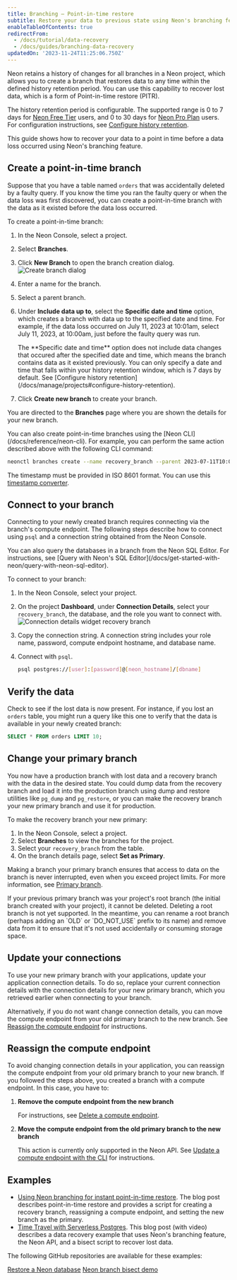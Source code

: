 ```yaml
---
title: Branching — Point-in-time restore
subtitle: Restore your data to previous state using Neon's branching feature
enableTableOfContents: true
redirectFrom:
  - /docs/tutorial/data-recovery
  - /docs/guides/branching-data-recovery
updatedOn: '2023-11-24T11:25:06.750Z'
---
```


Neon retains a history of changes for all branches in a Neon project, which allows you to create a branch that restores data to any time within the defined history retention period. You can use this capability to recover lost data, which is a form of Point-in-time restore (PITR).

The history retention period is configurable. The supported range is 0 to 7 days for [Neon Free Tier](/docs/introduction/free-tier) users, and 0 to 30 days for [Neon Pro Plan](/docs/introduction/pro-plan) users. For configuration instructions, see [Configure history retention](/docs/manage/projects#configure-history-retention).

This guide shows how to recover your data to a point in time before a data loss occurred using Neon's branching feature.

## Create a point-in-time branch

Suppose that you have a table named `orders` that was accidentally deleted by a faulty query. If you know the time you ran the faulty query or when the data loss was first discovered, you can create a point-in-time branch with the data as it existed before the data loss occurred.

To create a point-in-time branch:

1. In the Neon Console, select a project.
2. Select **Branches**.
3. Click **New Branch** to open the branch creation dialog.
![Create branch dialog](/docs/manage/create_branch.png)
4. Enter a name for the branch.
5. Select a parent branch.
6. Under **Include data up to**, select the **Specific date and time** option, which creates a branch with data up to the specified date and time. For example, if the data loss occurred on July 11, 2023 at 10:01am, select July 11, 2023, at 10:00am, just before the faulty query was run.

    <Admonition type="note">
    The **Specific date and time** option does not include data changes that occured after the specified date and time, which means the branch contains data as it existed previously. You can only specify a date and time that falls within your history retention window, which is 7 days by default. See [Configure history retention](/docs/manage/projects#configure-history-retention).
    </Admonition>

8. Click **Create new branch** to create your branch.

You are directed to the **Branches** page where you are shown the details for your new branch.

<Admonition type="tip">
You can also create point-in-time branches using the [Neon CLI](/docs/reference/neon-cli). For example, you can perform the same action described above with the following CLI command:

```bash
neonctl branches create --name recovery_branch --parent 2023-07-11T10:00:00Z
```

The timestamp must be provided in ISO 8601 format. You can use this [timestamp converter](https://www.timestamp-converter.com/).

</Admonition>

## Connect to your branch

Connecting to your newly created branch requires connecting via the branch's compute endpoint. The following steps describe how to connect using `psql` and a connection string obtained from the Neon Console.

<Admonition type="note">
You can also query the databases in a branch from the Neon SQL Editor. For instructions, see [Query with Neon's SQL Editor](/docs/get-started-with-neon/query-with-neon-sql-editor).
</Admonition>

To connect to your branch:

1. In the Neon Console, select your project.
2. On the project **Dashboard**, under **Connection Details**, select your `recovery_branch`, the database, and the role you want to connect with.
![Connection details widget recovery branch](/docs/guides/data_recovery_connection_details.png)
3. Copy the connection string. A connection string includes your role name, password, compute endpoint hostname, and database name.
4. Connect with `psql`.

   <CodeBlock shouldWrap>

   ```bash
   psql postgres://[user]:[password]@[neon_hostname]/[dbname]
   ```

   </CodeBlock>

## Verify the data

Check to see if the lost data is now present. For instance, if you lost an `orders` table, you might run a query like this one to verify that the data is available in your newly created branch:

```sql
SELECT * FROM orders LIMIT 10;
```

## Change your primary branch

You now have a production branch with lost data and a recovery branch with the data in the desired state. You could dump data from the recovery branch and load it into the production branch using dump and restore utilities like `pg_dump` and `pg_restore`, or you can make the recovery branch your new primary branch and use it for production.

To make the recovery branch your new primary:

1. In the Neon Console, select a project.
2. Select **Branches** to view the branches for the project.
3. Select your `recovery_branch` from the table.
4. On the branch details page, select **Set as Primary**.

Making a branch your primary branch ensures that access to data on the branch is never interrupted, even when you exceed project limits. For more information, see [Primary branch](/docs/manage/branches#primary-branch).

<Admonition type="note">
If your previous primary branch was your project's root branch (the initial branch created with your project), it cannot be deleted. Deleting a root branch is not yet supported. In the meantime, you can rename a root branch (perhaps adding an `OLD` or `DO_NOT_USE` prefix to its name) and remove data from it to ensure that it's not used accidentally or consuming storage space.
</Admonition>

## Update your connections

To use your new primary branch with your applications, update your application connection details. To do so, replace your current connection details with the connection details for your new primary branch, which you retrieved earlier when connecting to your branch.

Alternatively, if you do not want change connection details, you can move the compute endpoint from your old primary branch to the new  branch. See [Reassign the compute endpoint](#reassign-the-compute-endpoint) for instructions.

## Reassign the compute endpoint

To avoid changing connection details in your application, you can reassign the compute endpoint from your old primary branch to your new  branch. If you followed the steps above, you created a branch with a compute endpoint. In this case, you have to:

1. **Remove the compute endpoint from the new branch**

   For instructions, see [Delete a compute endpoint](/docs/manage/endpoints#delete-a-compute-endpoint).

2. **Move the compute endpoint from the old primary branch to the new branch**

   This action is currently only supported in the Neon API. See [Update a compute endpoint with the CLI](/docs/manage/endpoints#update-a-compute-endpoint-with-the-api) for instructions.

## Examples

- [Using Neon branching for instant point-in-time restore](https://neon.tech/blog/point-in-time-recovery). The blog post describes point-in-time restore and provides a script for creating a recovery branch, reassigning a compute endpoint, and setting the new branch as the primary.
- [Time Travel with Serverless Postgres](https://neon.tech/blog/time-travel-with-postgres). This blog post (with video) describes a data recovery example that uses Neon's branching feature, the Neon API, and a bisect script to recover lost data.

The following GitHub repositories are available for these examples:

<DetailIconCards>
<a href="https://github.com/neondatabase/restore-neon-branch" description="A script to restore a Neon branch to a previous state while preserving the same endpoint" icon="github">Restore a Neon database</a>
<a href="https://github.com/kelvich/branching_demo_bisect" description="Use Neon branching, the Neon API, and a bisect script to recover lost data" icon="github">Neon branch bisect demo</a>
</DetailIconCards>

<NeedHelp/>
